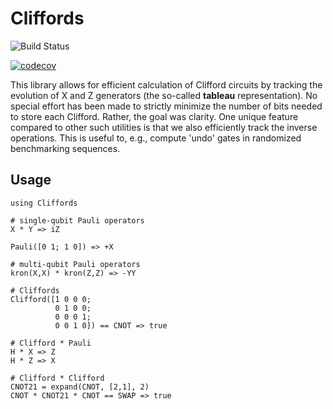 # Cliffords

![Build Status](https://github.com/BBN-Q/Cliffords.jl/workflows/CI/badge.svg)

[![codecov](https://codecov.io/gh/BBN-Q/Cliffords.jl/branch/master/graph/badge.svg?token=Zz2pT31upJ)](https://codecov.io/gh/BBN-Q/Cliffords.jl)

This library allows for efficient calculation of Clifford circuits by tracking the evolution of X and Z generators (the so-called **tableau** representation). No special effort has been made to strictly minimize the number of bits needed to store each Clifford. Rather, the goal was clarity. One unique feature compared to other such utilities is that we also efficiently track the inverse operations. This is useful to, e.g., compute 'undo' gates in randomized benchmarking sequences.

## Usage

```
using Cliffords

# single-qubit Pauli operators
X * Y => iZ

Pauli([0 1; 1 0]) => +X

# multi-qubit Pauli operators
kron(X,X) * kron(Z,Z) => -YY

# Cliffords
Clifford([1 0 0 0;
          0 1 0 0;
          0 0 0 1;
          0 0 1 0]) == CNOT => true

# Clifford * Pauli
H * X => Z
H * Z => X

# Clifford * Clifford
CNOT21 = expand(CNOT, [2,1], 2)
CNOT * CNOT21 * CNOT == SWAP => true
```
